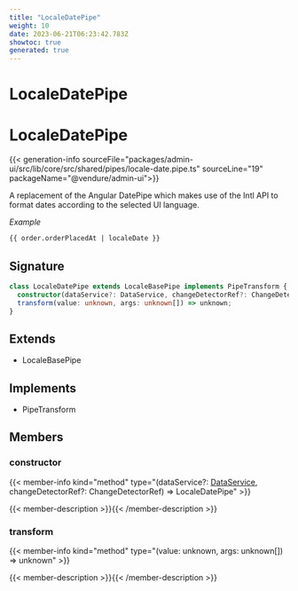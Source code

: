 ```yaml
---
title: "LocaleDatePipe"
weight: 10
date: 2023-06-21T06:23:42.783Z
showtoc: true
generated: true
---
```

<!-- This file was generated from the Vendure source. Do not modify. Instead, re-run the "docs:build" script -->

# LocaleDatePipe
<div class="symbol">


# LocaleDatePipe

{{< generation-info sourceFile="packages/admin-ui/src/lib/core/src/shared/pipes/locale-date.pipe.ts" sourceLine="19" packageName="@vendure/admin-ui">}}

A replacement of the Angular DatePipe which makes use of the Intl API
to format dates according to the selected UI language.

*Example*

```HTML
{{ order.orderPlacedAt | localeDate }}
```

## Signature

```TypeScript
class LocaleDatePipe extends LocaleBasePipe implements PipeTransform {
  constructor(dataService?: DataService, changeDetectorRef?: ChangeDetectorRef)
  transform(value: unknown, args: unknown[]) => unknown;
}
```
## Extends

 * LocaleBasePipe


## Implements

 * PipeTransform


## Members

### constructor

{{< member-info kind="method" type="(dataService?: <a href='/admin-ui-api/providers/data-service#dataservice'>DataService</a>, changeDetectorRef?: ChangeDetectorRef) => LocaleDatePipe"  >}}

{{< member-description >}}{{< /member-description >}}

### transform

{{< member-info kind="method" type="(value: unknown, args: unknown[]) => unknown"  >}}

{{< member-description >}}{{< /member-description >}}


</div>
